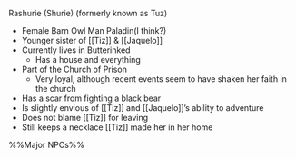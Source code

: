 Rashurie (Shurie) (formerly known as Tuz)
- Female Barn Owl Man Paladin(I think?)
- Younger sister of [[Tiz]] & [[Jaquelo]]
- Currently lives in Butterinked
	- Has a house and everything
- Part of the Church of Prison
	- Very loyal, although recent events seem to have shaken her faith in the church
- Has a scar from fighting a black bear
- Is slightly envious of [[Tiz]] and [[Jaquelo]]’s ability to adventure
- Does not blame [[Tiz]] for leaving
- Still keeps a necklace [[Tiz]] made her in her home

%%Major NPCs%%
